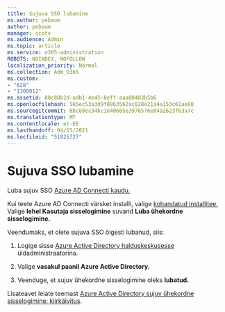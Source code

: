 ```yaml
---
title: Sujuva SSO lubamine
ms.author: pebaum
author: pebaum
manager: scotv
ms.audience: Admin
ms.topic: article
ms.service: o365-administration
ROBOTS: NOINDEX, NOFOLLOW
localization_priority: Normal
ms.collection: Adm_O365
ms.custom:
- "628"
- "1300012"
ms.assetid: 80c88b2d-adb1-4e45-8eff-aaa80403b5b6
ms.openlocfilehash: 565ec53a3d9f8863562ac828e21a4a153c61ae88
ms.sourcegitcommit: 8bc60ec34bc1e40685e3976576e04a2623f63a7c
ms.translationtype: MT
ms.contentlocale: et-EE
ms.lasthandoff: 04/15/2021
ms.locfileid: "51825727"
---
```

# <a name="how-to-enable-seamless-sso"></a>Sujuva SSO lubamine

Luba sujuv SSO [Azure AD Connecti kaudu.](https://docs.microsoft.com/azure/active-directory/connect/active-directory-aadconnect)
  
Kui teete Azure AD Connecti värsket installi, valige [kohandatud installitee.](https://docs.microsoft.com/azure/active-directory/connect/active-directory-aadconnect-get-started-custom) Valige **lehel Kasutaja sisselogimine** suvand **Luba ühekordne sisselogimine.**
  
Veendumaks, et olete sujuva SSO õigesti lubanud, siis:
  
1. Logige sisse [Azure Active Directory halduskeskusesse](https://aad.portal.azure.com) üldadministraatorina.

2. Valige **vasakul paanil Azure Active Directory.**

3. Veenduge, et sujuv ühekordne sisselogimine oleks **lubatud.**

Lisateavet leiate teemast [Azure Active Directory sujuv ühekordne sisselogimine: kiirkäivitus](https://docs.microsoft.com/azure/active-directory/connect/active-directory-aadconnect-sso-quick-start).
  